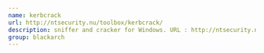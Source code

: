 ```yaml
---
name: kerbcrack
url: http://ntsecurity.nu/toolbox/kerbcrack/
description: sniffer and cracker for Windows. URL : http://ntsecurity.nu/toolbox/kerbcrack/ Groups : blackarch blackarch-windows blackarch-sniffer blackarch-cracker
group: blackarch
---
```

